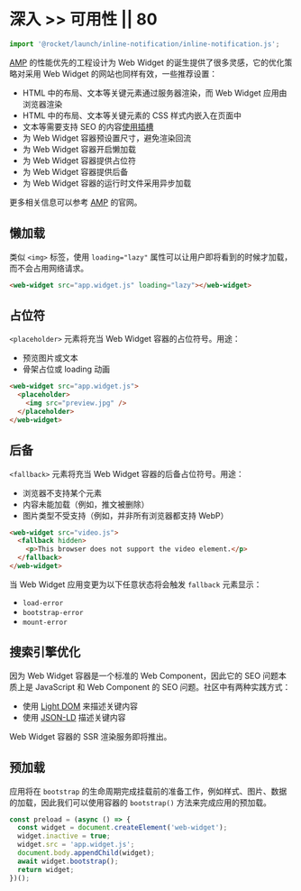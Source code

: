 # 深入 >> 可用性 || 80

```js script
import '@rocket/launch/inline-notification/inline-notification.js';
```

[AMP](https://amp.dev) 的性能优先的工程设计为 Web Widget 的诞生提供了很多灵感，它的优化策略对采用 Web Widget 的网站也同样有效，一些推荐设置：

- HTML 中的布局、文本等关键元素通过服务器渲染，而 Web Widget 应用由浏览器渲染
- HTML 中的布局、文本等关键元素的 CSS 样式内嵌入在页面中
- 文本等需要支持 SEO 的内容[使用插槽](slot.md)
- 为 Web Widget 容器预设置尺寸，避免渲染回流
- 为 Web Widget 容器开启懒加载
- 为 Web Widget 容器提供占位符
- 为 Web Widget 容器提供后备
- 为 Web Widget 容器的运行时文件采用异步加载

更多相关信息可以参考 [AMP](https://amp.dev) 的官网。

## 懒加载

类似 `<img>` 标签，使用 `loading="lazy"` 属性可以让用户即将看到的时候才加载，而不会占用网络请求。

```html
<web-widget src="app.widget.js" loading="lazy"></web-widget>
```

## 占位符

`<placeholder>` 元素将充当 Web Widget 容器的占位符号。用途：

- 预览图片或文本
- 骨架占位或 loading 动画

```html
<web-widget src="app.widget.js">
  <placeholder>
    <img src="preview.jpg" />
  </placeholder>
</web-widget>
```

## 后备

`<fallback>` 元素将充当 Web Widget 容器的后备占位符号。用途：

- 浏览器不支持某个元素
- 内容未能加载（例如，推文被删除）
- 图片类型不受支持（例如，并非所有浏览器都支持 WebP）

```html
<web-widget src="video.js">
  <fallback hidden>
    <p>This browser does not support the video element.</p>
  </fallback>
</web-widget>
```

当 Web Widget 应用变更为以下任意状态将会触发 `fallback` 元素显示：

- `load-error`
- `bootstrap-error`
- `mount-error`

## 搜索引擎优化

因为 Web Widget 容器是一个标准的 Web Component，因此它的 SEO 问题本质上是 JavaScript 和 Web Component 的 SEO 问题。社区中有两种实践方式：

- 使用 [Light DOM](https://developers.google.com/web/fundamentals/web-components/shadowdom#lightdom) 来描述关键内容
- 使用 [JSON-LD](https://json-ld.org/) 描述关键内容

<inline-notification type="tip">

Web Widget 容器的 SSR 渲染服务即将推出。

</inline-notification>

## 预加载

应用将在 `bootstrap` 的生命周期完成挂载前的准备工作，例如样式、图片、数据的加载，因此我们可以使用容器的 `bootstrap()` 方法来完成应用的预加载。

```js
const preload = (async () => {
  const widget = document.createElement('web-widget');
  widget.inactive = true;
  widget.src = 'app.widget.js';
  document.body.appendChild(widget);
  await widget.bootstrap();
  return widget;
})();
```

